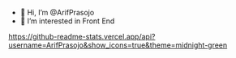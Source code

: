 - 👋 Hi, I’m @ArifPrasojo
- 👀 I’m interested in Front End

  
https://github-readme-stats.vercel.app/api?username=ArifPrasojo&show_icons=true&theme=midnight-green
